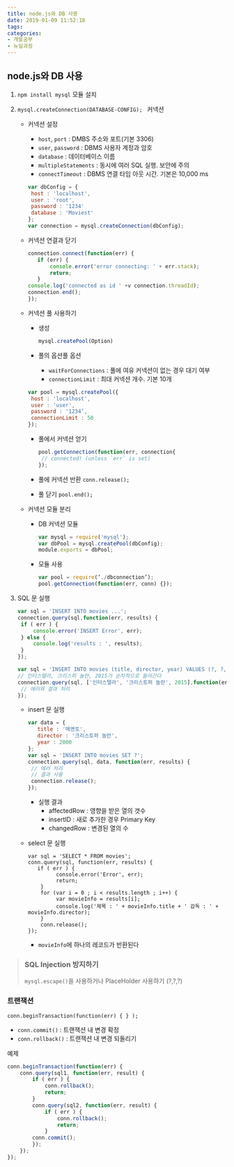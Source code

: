 ```yaml
---
title: node.js와 DB 사용
date: 2019-01-09 11:52:18
tags:
categories:
- 개발공부
- 뉴딜과정
---
```


## node.js와 DB 사용

1. `npm install mysql` 모듈 설치

2. `mysql.createConnection(DATABASE-CONFIG); ` 커넥션

   - 커넥션 설정

     - `host`, `port` : DMBS 주소와 포트(기본 3306)
     - `user`, `password` : DBMS 사용자 계정과 암호
     - `database` : 데이터베이스 이름
     - `multipleStatements` : 동시에 여러 SQL 실행. 보안에 주의
     - `connectTimeout` : DBMS 연결 타임 아웃 시간. 기본은 10,000 ms

     ```javascript
     var dbConfig = {
      host : 'localhost',
      user : 'root',
      password : '1234'
      database : 'Moviest'
     };
     var connection = mysql.createConnection(dbConfig);
     ```

   - 커넥션 연결과 닫기

     ```javascript
     connection.connect(function(err) {
     	if (err) {
      		console.error('error connecting: ' + err.stack);
      		return;
      	}
     console.log('connected as id ' +v connection.threadId);
     connection.end();
     });
     ```

   - 커넥션 풀 사용하기

     - 생성

       ```javascript
       mysql.createPool(Option)
       ```

     - 풀의 옵션풀 옵션

       - `waitForConnections` : 풀에 여유 커넥션이 없는 경우 대기 여부
       - `connectionLimit` : 최대 커넥션 개수. 기본 10개

     ```javascript
     var pool = mysql.createPool({
      host : 'localhost',
      user : 'user',
      password : '1234’,
      connectionLimit : 50
     });
     ```

     - 풀에서 커넥션 얻기

       ```javascript
       pool.getConnection(function(err, connection{
        // connected! (unless `err` is set)
       });
       ```

     - 풀에 커넥션 반환 `conn.release();`

     - 풀 닫기 `pool.end();`

   - 커넥션 모듈 분리

     - DB 커넥션 모듈

       ```javascript
       var mysql = require('mysql');
       var dbPool = mysql.createPool(dbConfig);
       module.exports = dbPool;
       ```

     - 모듈 사용

       ```javascript
       var pool = require(‘./dbconnection’);
       pool.getConnection(function(err, conn) {});
       ```

3. SQL 문 실행

   ```javascript
   var sql = 'INSERT INTO movies ...';
   connection.query(sql,function(err, results) {
   	if ( err ) {
   		console.error('INSERT Error', err);
   	} else {
   		console.log('results : ', results);
   	}
   });
   ```

   ```javascript
   var sql = 'INSERT INTO movies (title, director, year) VALUES (?, ?, ?);';
   // 인터스텔라, 크리스퍼 놀란, 2015가 순차적으로 들어간다
   connection.query(sql, ['인터스텔라', '크리스토퍼 놀란', 2015],function(err, results){
    // 에러와 결과 처리
   });
   ```

   - insert 문 실행

     ```javascript
     var data = {
     	title : '메멘토',
     	director : '크리스토퍼 놀란',
     	year : 2000
     };
     var sql = 'INSERT INTO movies SET ?';
     connection.query(sql, data, function(err, results) {
      // 에러 처리
      // 결과 사용
      connection.release();
     });
     ```

     - 실행 결과
       - affectedRow : 영향을 받은 열의 갯수
       - insertID : 새로 추가한 경우 Primary Key
       - changedRow : 변경된 열의 수 

   - select 문 실행

     ```
     var sql = 'SELECT * FROM movies';
     conn.query(sql, function(err, results) {
     	if ( err ) {
              console.error('Error', err);
              return;
         }
         for (var i = 0 ; i < results.length ; i++) {
              var movieInfo = results[i];
              console.log('제목 : ' + movieInfo.title + ' 감독 : ' + movieInfo.director);
         }  
         conn.release();      
     });
     ```

     - `movieInfo`에 하나의 레코드가 반환된다

> ### SQL Injection 방지하기
>
> `mysql.escape()`을 사용하거나 PlaceHolder 사용하기 (?,?,?)

### 트랜잭션

`conn.beginTransaction(function(err) { } );`

- `conn.commit()` : 트랜잭션 내 변경 확정
- `conn.rollback()` : 트랜잭션 내 변경 되돌리기

예제

```javascript
conn.beginTransaction(function(err) {
	conn.query(sql1, function(err, result) {
		if ( err ) {
			conn.rollback();
			return;
		}
		conn.query(sql2, function(err, result) {
			if ( err ) {
				conn.rollback();
				return;
			}
		conn.commit();
		});
	});
});
```

